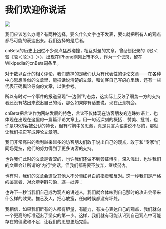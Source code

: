 # 我们欢迎你说话

![](https://ws1.sinaimg.cn/large/4b91f9d5gy1fvlzm7dbt1j20zk0pze81.jpg)

我们应该怎么办呢？有两种选择，要么什么文字也不发表，要么就把所有人的观点都尽可能的表达出来。我们选择的是后者。

cnBeta的历史上出过不少观点猛烈碰撞，相互对垒的文章。曾经创纪录的《驳＜驳《驳＜驳＞》＞》，出现在iPhone刚刚上市不久，作为一个记录，留在Wikipedia的cnBeta词条里。

对于数以百计的相关评论，我们选择的是我们认为有代表性的评论文章——在各种中心思想类似的文章里，能把话说清楚的文章，和访客自己写的心里话，还有一些代表正确舆论导向的文章，以供参考。

所以有时对一个事件的报道呈现“一边倒”的态势，这实际上反映了弱势一方的支持者还没有站出来说出自己的话，那么如果你有话要说，现在正是机会。

cnBeta把言论作为网站发展的特色，言论不仅体现在访客朋友的连珠妙语上，也体现在出现在这里的一篇篇评论文章上。用一句话深刻的概括 、赞美、批判，也许是CB访客被公认的特长，但有时胸中的思潮，真是只言片语讲说不尽的，那就让我们把它写成评论文章吧。

我们非常高兴的看到越来越多的访客朋友们敢于说出自己的观点，敢于和“专家”们同场竞技，他们的努力得到了更多访客的支持。

也许我们此时的文章是青涩的，也许我们还做不到旁征博引，深入浅出，也许我们的文章会让所谓的“内行”笑话，但我们都需要不放弃，继续努力。

也有时，我们的文章会遭受其他人不分青红皂白的指责和反对。这一秒我们是严格的鉴赏者，对文章字斟句酌，逐一批评；

也许下一秒当我们自己成为观点的讲述人，我们就会体味到自己那时的攻击会带来什么样的效果。推己及人，把心放宽，任何时候都没有坏处。

我相信，如果我们所有的人都有胆量，有能力，有决心表达自己的观点，我们就向一个更高的标准迈出了坚实的第一步。这样，我们就有可能认识到自己观点中可能存在的偏激和不足，让我们的思想更趋完善。
